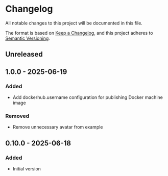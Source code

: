 # Changelog

All notable changes to this project will be documented in this file.

The format is based on [Keep a Changelog](https://keepachangelog.com/en/1.0.0/),
and this project adheres to [Semantic Versioning](https://semver.org/spec/v2.0.0.html).

## Unreleased

## 1.0.0 - 2025-06-19
### Added
- Add dockerhub.username configuration for publishing Docker machine image

### Removed
- Remove unnecessary avatar from example

## 0.10.0 - 2025-06-18
### Added
- Initial version
